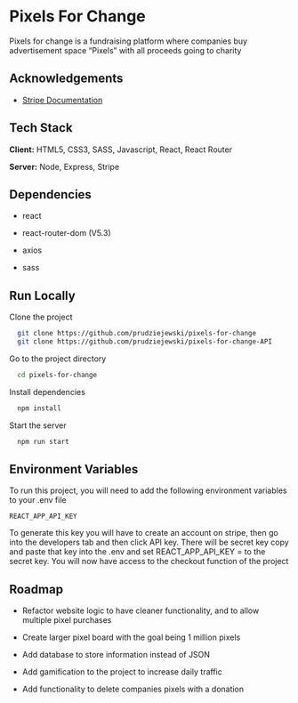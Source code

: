 # Pixels For Change 

Pixels for change is a fundraising platform where companies buy advertisement space “Pixels” with all proceeds going to charity


## Acknowledgements

 - [Stripe Documentation](https://stripe.com/docs)
 

## Tech Stack

**Client:** HTML5, CSS3, SASS, Javascript, React, React Router

**Server:** Node, Express, Stripe

## Dependencies

- react

- react-router-dom (V5.3)

- axios

- sass

## Run Locally

Clone the project

```bash
  git clone https://github.com/prudziejewski/pixels-for-change
  git clone https://github.com/prudziejewski/pixels-for-change-API
```

Go to the project directory

```bash
  cd pixels-for-change
```

Install dependencies

```bash
  npm install
```

Start the server

```bash
  npm run start
```

## Environment Variables

To run this project, you will need to add the following environment variables to your .env file

`REACT_APP_API_KEY`

To generate this key you will have to create an account on stripe, then go into the developers tab and then click API key. There will be secret key copy and paste that key into the .env and set REACT_APP_API_KEY = to the secret key. You will now have access to the checkout function of the project  

## Roadmap

- Refactor website logic to have cleaner functionality, and to allow multiple pixel purchases  

- Create larger pixel board with the goal being 1 million pixels 

- Add database to store information instead of JSON

- Add gamification to the project to increase daily traffic 

- Add functionality to delete companies pixels with a donation





